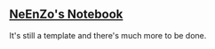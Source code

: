 ## [NeEnZo's Notebook](https://neenzo.github.io/notes/)

It's still a template and there's much more to be done.

